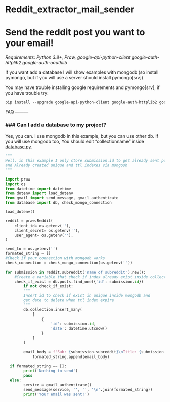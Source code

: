 # Reddit_extractor_mail_sender

Send the reddit post you want to your email!
=============================================

*Requirements: Python 3.8+, Praw, google-api-python-client google-auth-httplib2 google-auth-oauthlib*

If you want add a database I will show examples with mongodb (so install pymongo, but if you will use a server should install pymongo[srv])

You may have trouble installing google requirements and pymongo[srv], if you have trouble try:

```Python
pip install --upgrade google-api-python-client google-auth-httplib2 google-auth-oauthlib pymongo[srv]
```
FAQ
———

### ### Can I add a database to my project?

Yes, you can. I use mongodb in this example, but you can use other db. If you will use mongodb too, You should edit  “collectionname” inside [database.py](http://database.py).

```Python
"""
Well, in this example I only store submission.id to get already sent posts in subreddit
and Already created unique and ttl indexes via mongosh 
"""

import praw
import os
from datetime import datetime
from dotenv import load_dotenv
from gmail import send_message, gmail_authenticate 
from database import db, check_mongo_connection

load_dotenv()

reddit = praw.Reddit(
    client_id= os.getenv(''),
    client_secret= os.getenv(''),
    user_agent= os.getenv(''),
)

send_to = os.getenv('')
formated_string = []
#Check if your connection with mongodb works
check_connection = check_mongo_connection(os.getenv(''))

for submission in reddit.subreddit('name of subreddit').new():  
    #Create a variable that check if index already exist inside collection
	check_if_exist = db.posts.find_one({'id': submission.id})
		if not check_if_exist:
		"""
		Insert id to check if exist in unique inside mongodb and 
		get date to delete when ttl index expire
		"""	
		db.collection.insert_many(
			[
				{
					'id': submission.id,
					'date': datetime.utcnow()
				}
			]	
		)
                           
		email_body = f'Sub: {submission.subreddit}\nTitle: {submission.title}\nLink: reddit.com/{submission.permalink}\n'
    		formated_string.append(email_body)
    
  if formated_string == []:
        print('Nothing to send')
        pass
  else:
        service = gmail_authenticate()
        send_message(service, '', '', '\n'.join(formated_string))
        print('Your email was sent!')
``` 
